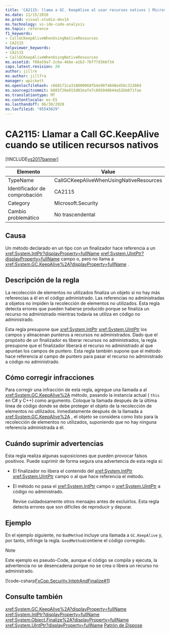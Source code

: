 ```yaml
---
title: 'CA2115: llama a GC. KeepAlive al usar recursos nativos | Microsoft Docs'
ms.date: 11/15/2016
ms.prod: visual-studio-dev14
ms.technology: vs-ide-code-analysis
ms.topic: reference
f1_keywords:
- CallGCKeepAliveWhenUsingNativeResources
- CA2115
helpviewer_keywords:
- CA2115
- CallGCKeepAliveWhenUsingNativeResources
ms.assetid: f00a59a7-2c6a-4bbe-a1b3-7bf77d366f34
caps.latest.revision: 20
author: jillre
ms.author: jillfra
manager: wpickett
ms.openlocfilehash: c668172ca318000068fb4e90f4848e456c32208d
ms.sourcegitcommit: b885f26e015d03eafe7c885040644a52bb071fae
ms.translationtype: MT
ms.contentlocale: es-ES
ms.lasthandoff: 06/30/2020
ms.locfileid: "85543629"
---
```

# <a name="ca2115-call-gckeepalive-when-using-native-resources"></a>CA2115: Llamar a Call GC.KeepAlive cuando se utilicen recursos nativos
[!INCLUDE[vs2017banner](../includes/vs2017banner.md)]

|Elemento|Value|
|-|-|
|TypeName|CallGCKeepAliveWhenUsingNativeResources|
|Identificador de comprobación|CA2115|
|Category|Microsoft.Security|
|Cambio problemático|No trascendental|

## <a name="cause"></a>Causa
 Un método declarado en un tipo con un finalizador hace referencia a un <xref:System.IntPtr?displayProperty=fullName> <xref:System.UIntPtr?displayProperty=fullName> campo o, pero no llama a <xref:System.GC.KeepAlive%2A?displayProperty=fullName> .

## <a name="rule-description"></a>Descripción de la regla
 La recolección de elementos no utilizados finaliza un objeto si no hay más referencias a él en el código administrado. Las referencias no administradas a objetos no impiden la recolección de elementos no utilizados. Esta regla detecta errores que pueden haberse producido porque se finaliza un recurso no administrado mientras todavía se utiliza en código no administrado.

 Esta regla presupone que <xref:System.IntPtr> <xref:System.UIntPtr> los campos y almacenan punteros a recursos no administrados. Dado que el propósito de un finalizador es liberar recursos no administrados, la regla presupone que el finalizador liberará el recurso no administrado al que apuntan los campos de puntero. Esta regla también supone que el método hace referencia al campo de puntero para pasar el recurso no administrado a código no administrado.

## <a name="how-to-fix-violations"></a>Cómo corregir infracciones
 Para corregir una infracción de esta regla, agregue una llamada a al <xref:System.GC.KeepAlive%2A> método, pasando la instancia actual ( `this` en C# y C++) como argumento. Coloque la llamada después de la última línea de código donde se debe proteger el objeto de la recolección de elementos no utilizados. Inmediatamente después de la llamada a <xref:System.GC.KeepAlive%2A> , el objeto se considera como listo para la recolección de elementos no utilizados, suponiendo que no hay ninguna referencia administrada a él.

## <a name="when-to-suppress-warnings"></a>Cuándo suprimir advertencias
 Esta regla realiza algunas suposiciones que pueden provocar falsos positivos. Puede suprimir de forma segura una advertencia de esta regla si:

- El finalizador no libera el contenido del <xref:System.IntPtr> <xref:System.UIntPtr> campo o al que hace referencia el método.

- El método no pasa el <xref:System.IntPtr> campo o <xref:System.UIntPtr> a código no administrado.

  Revise cuidadosamente otros mensajes antes de excluirlos. Esta regla detecta errores que son difíciles de reproducir y depurar.

## <a name="example"></a>Ejemplo
 En el ejemplo siguiente, no `BadMethod` incluye una llamada a `GC.KeepAlive` y, por tanto, infringe la regla. `GoodMethod`contiene el código corregido.

> [!NOTE]
> Este ejemplo es pseudo-Code, aunque el código se compila y ejecuta, la advertencia no se desencadena porque no se crea o libera un recurso no administrado.

 [!code-csharp[FxCop.Security.IntptrAndFinalize#1](../snippets/csharp/VS_Snippets_CodeAnalysis/FxCop.Security.IntptrAndFinalize/cs/FxCop.Security.IntptrAndFinalize.cs#1)]

## <a name="see-also"></a>Consulte también
 <xref:System.GC.KeepAlive%2A?displayProperty=fullName> <xref:System.IntPtr?displayProperty=fullName>
 <xref:System.Object.Finalize%2A?displayProperty=fullName>
 <xref:System.UIntPtr?displayProperty=fullName>
 [Patrón de Dispose](https://msdn.microsoft.com/library/31a6c13b-d6a2-492b-9a9f-e5238c983bcb)
